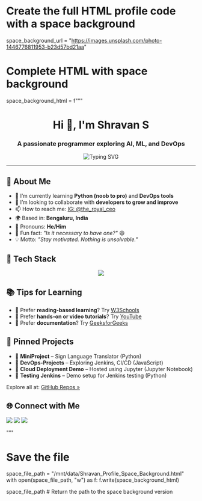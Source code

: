 # Create the full HTML profile code with a space background

space_background_url = "https://images.unsplash.com/photo-1446776811953-b23d57bd21aa"

# Complete HTML with space background
space_background_html = f"""
<!DOCTYPE html>
<html lang="en">
<head>
  <meta charset="UTF-8">
  <meta name="viewport" content="width=device-width, initial-scale=1.0">
  <title>Shravan S Profile - Space Background</title>
  <style>
    body {{
      background-image: url('{space_background_url}');
      background-size: cover;
      background-position: center;
      color: white;
      font-family: Arial, sans-serif;
      padding: 20px;
    }}
    a {{
      color: lightblue;
    }}
  </style>
</head>
<body>
<h1 align="center">Hi 👋, I'm Shravan S</h1>
<h3 align="center">A passionate programmer exploring AI, ML, and DevOps</h3>

<p align="center">
  <img src="https://readme-typing-svg.demolab.com?font=Fira+Code&weight=500&size=22&pause=1000&center=true&vCenter=true&width=435&lines=Passionate+about+AI+%26+Cloud;DevOps+Enthusiast;Lifelong+learner+%26+problem+solver" alt="Typing SVG" />
</p>

<hr>

<h2>🚀 About Me</h2>
<ul>
  <li>🔭 I’m currently learning <strong>Python (noob to pro)</strong> and <strong>DevOps tools</strong></li>
  <li>👯 I’m looking to collaborate with <strong>developers to grow and improve</strong></li>
  <li>📫 How to reach me: <a href="https://instagram.com/the_royal_ceo">IG: @the_royal_ceo</a></li>
  <li>🌍 Based in: <strong>Bengaluru, India</strong></li>
  <li>💬 Pronouns: <strong>He/Him</strong></li>
  <li>🧠 Fun fact: <em>"Is it necessary to have one?"</em> 😄</li>
  <li>💡 Motto: <em>"Stay motivated. Nothing is unsolvable."</em></li>
</ul>

<h2>🧰 Tech Stack</h2>
<p align="center">
  <img src="https://skillicons.dev/icons?i=python,postgres,git,github,gitlab,docker,linux,jenkins,kubernetes,aws,azure,go" />
</p>

<h2>📚 Tips for Learning</h2>
<ul>
  <li>📘 Prefer <strong>reading-based learning</strong>? Try <a href="https://www.w3schools.com">W3Schools</a></li>
  <li>🎥 Prefer <strong>hands-on or video tutorials</strong>? Try <a href="https://youtube.com">YouTube</a></li>
  <li>📄 Prefer <strong>documentation</strong>? Try <a href="https://www.geeksforgeeks.org/">GeeksforGeeks</a></li>
</ul>

<h2>📌 Pinned Projects</h2>
<ul>
  <li>🔹 <strong>MiniProject</strong> – Sign Language Translator (Python)</li>
  <li>🔹 <strong>DevOps-Projects</strong> – Exploring Jenkins, CI/CD (JavaScript)</li>
  <li>🔹 <strong>Cloud Deployment Demo</strong> – Hosted using Jupyter (Jupyter Notebook)</li>
  <li>🔹 <strong>Testing Jenkins</strong> – Demo setup for Jenkins testing (Python)</li>
</ul>
<p>Explore all at: <a href="https://github.com/TeamWork28?tab=repositories">GitHub Repos »</a></p>

<h2>🌐 Connect with Me</h2>
<p>
  <a href="mailto:shravansen.sk@gmail.com"><img src="https://img.shields.io/badge/Email-shravansen.sk@gmail.com-blue?style=flat&logo=gmail"></a>
  <a href="https://linkedin.com/in/shravan-s-07a4a7154"><img src="https://img.shields.io/badge/LinkedIn-Shravan-blue?style=flat&logo=linkedin"></a>
  <a href="https://twitter.com/shravanrockz70"><img src="https://img.shields.io/badge/Twitter-@shravanrockz70-blue?style=flat&logo=twitter"></a>
</p>
</body>
</html>
"""

# Save the file
space_file_path = "/mnt/data/Shravan_Profile_Space_Background.html"
with open(space_file_path, "w") as f:
    f.write(space_background_html)

space_file_path  # Return the path to the space background version
